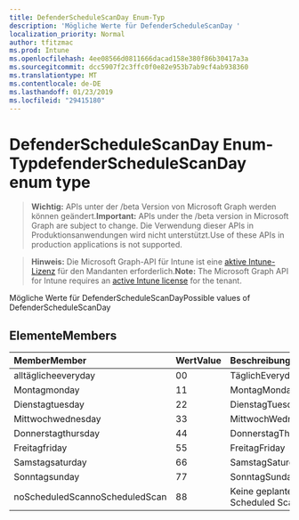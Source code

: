 ```yaml
---
title: DefenderScheduleScanDay Enum-Typ
description: 'Mögliche Werte für DefenderScheduleScanDay '
localization_priority: Normal
author: tfitzmac
ms.prod: Intune
ms.openlocfilehash: 4ee08566d0811666dacad158e380f86b30417a3a
ms.sourcegitcommit: dcc5907f2c3ffc0f0e82e953b7ab9cf4ab938360
ms.translationtype: MT
ms.contentlocale: de-DE
ms.lasthandoff: 01/23/2019
ms.locfileid: "29415180"
---
```

# <a name="defenderschedulescanday-enum-type"></a><span data-ttu-id="3cb32-103">DefenderScheduleScanDay Enum-Typ</span><span class="sxs-lookup"><span data-stu-id="3cb32-103">defenderScheduleScanDay enum type</span></span>

> <span data-ttu-id="3cb32-104">**Wichtig:** APIs unter der /beta Version von Microsoft Graph werden können geändert.</span><span class="sxs-lookup"><span data-stu-id="3cb32-104">**Important:** APIs under the /beta version in Microsoft Graph are subject to change.</span></span> <span data-ttu-id="3cb32-105">Die Verwendung dieser APIs in Produktionsanwendungen wird nicht unterstützt.</span><span class="sxs-lookup"><span data-stu-id="3cb32-105">Use of these APIs in production applications is not supported.</span></span>

> <span data-ttu-id="3cb32-106">**Hinweis:** Die Microsoft Graph-API für Intune ist eine [aktive Intune-Lizenz](https://go.microsoft.com/fwlink/?linkid=839381) für den Mandanten erforderlich.</span><span class="sxs-lookup"><span data-stu-id="3cb32-106">**Note:** The Microsoft Graph API for Intune requires an [active Intune license](https://go.microsoft.com/fwlink/?linkid=839381) for the tenant.</span></span>

<span data-ttu-id="3cb32-107">Mögliche Werte für DefenderScheduleScanDay</span><span class="sxs-lookup"><span data-stu-id="3cb32-107">Possible values of DefenderScheduleScanDay</span></span> 

## <a name="members"></a><span data-ttu-id="3cb32-108">Elemente</span><span class="sxs-lookup"><span data-stu-id="3cb32-108">Members</span></span>
|<span data-ttu-id="3cb32-109">Member</span><span class="sxs-lookup"><span data-stu-id="3cb32-109">Member</span></span>|<span data-ttu-id="3cb32-110">Wert</span><span class="sxs-lookup"><span data-stu-id="3cb32-110">Value</span></span>|<span data-ttu-id="3cb32-111">Beschreibung</span><span class="sxs-lookup"><span data-stu-id="3cb32-111">Description</span></span>|
|:---|:---|:---|
|<span data-ttu-id="3cb32-112">alltägliche</span><span class="sxs-lookup"><span data-stu-id="3cb32-112">everyday</span></span>|<span data-ttu-id="3cb32-113">0</span><span class="sxs-lookup"><span data-stu-id="3cb32-113">0</span></span>|<span data-ttu-id="3cb32-114">Täglich</span><span class="sxs-lookup"><span data-stu-id="3cb32-114">Everyday</span></span>|
|<span data-ttu-id="3cb32-115">Montag</span><span class="sxs-lookup"><span data-stu-id="3cb32-115">monday</span></span>|<span data-ttu-id="3cb32-116">1</span><span class="sxs-lookup"><span data-stu-id="3cb32-116">1</span></span>|<span data-ttu-id="3cb32-117">Montag</span><span class="sxs-lookup"><span data-stu-id="3cb32-117">Monday</span></span>|
|<span data-ttu-id="3cb32-118">Dienstag</span><span class="sxs-lookup"><span data-stu-id="3cb32-118">tuesday</span></span>|<span data-ttu-id="3cb32-119">2</span><span class="sxs-lookup"><span data-stu-id="3cb32-119">2</span></span>|<span data-ttu-id="3cb32-120">Dienstag</span><span class="sxs-lookup"><span data-stu-id="3cb32-120">Tuesday</span></span>|
|<span data-ttu-id="3cb32-121">Mittwoch</span><span class="sxs-lookup"><span data-stu-id="3cb32-121">wednesday</span></span>|<span data-ttu-id="3cb32-122">3</span><span class="sxs-lookup"><span data-stu-id="3cb32-122">3</span></span>|<span data-ttu-id="3cb32-123">Mittwoch</span><span class="sxs-lookup"><span data-stu-id="3cb32-123">Wednesday</span></span>|
|<span data-ttu-id="3cb32-124">Donnerstag</span><span class="sxs-lookup"><span data-stu-id="3cb32-124">thursday</span></span>|<span data-ttu-id="3cb32-125">4</span><span class="sxs-lookup"><span data-stu-id="3cb32-125">4</span></span>|<span data-ttu-id="3cb32-126">Donnerstag</span><span class="sxs-lookup"><span data-stu-id="3cb32-126">Thursday</span></span>|
|<span data-ttu-id="3cb32-127">Freitag</span><span class="sxs-lookup"><span data-stu-id="3cb32-127">friday</span></span>|<span data-ttu-id="3cb32-128">5</span><span class="sxs-lookup"><span data-stu-id="3cb32-128">5</span></span>|<span data-ttu-id="3cb32-129">Freitag</span><span class="sxs-lookup"><span data-stu-id="3cb32-129">Friday</span></span>|
|<span data-ttu-id="3cb32-130">Samstag</span><span class="sxs-lookup"><span data-stu-id="3cb32-130">saturday</span></span>|<span data-ttu-id="3cb32-131">6</span><span class="sxs-lookup"><span data-stu-id="3cb32-131">6</span></span>|<span data-ttu-id="3cb32-132">Samstag</span><span class="sxs-lookup"><span data-stu-id="3cb32-132">Saturday</span></span>|
|<span data-ttu-id="3cb32-133">Sonntag</span><span class="sxs-lookup"><span data-stu-id="3cb32-133">sunday</span></span>|<span data-ttu-id="3cb32-134">7</span><span class="sxs-lookup"><span data-stu-id="3cb32-134">7</span></span>|<span data-ttu-id="3cb32-135">Sonntag</span><span class="sxs-lookup"><span data-stu-id="3cb32-135">Sunday</span></span>|
|<span data-ttu-id="3cb32-136">noScheduledScan</span><span class="sxs-lookup"><span data-stu-id="3cb32-136">noScheduledScan</span></span>|<span data-ttu-id="3cb32-137">8</span><span class="sxs-lookup"><span data-stu-id="3cb32-137">8</span></span>|<span data-ttu-id="3cb32-138">Keine geplanten Scan</span><span class="sxs-lookup"><span data-stu-id="3cb32-138">No Scheduled Scan</span></span>|




